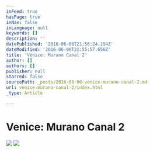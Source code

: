 ```yaml
---
inFeed: true
hasPage: true
inNav: false
inLanguage: null
keywords: []
description: ''
datePublished: '2016-06-06T21:56:24.194Z'
dateModified: '2016-06-06T21:55:57.656Z'
title: 'Venice: Murano Canal 2'
author: []
authors: []
publisher: null
starred: false
sourcePath: _posts/2016-06-06-venice-murano-canal-2.md
url: venice-murano-canal-2/index.html
_type: Article

---
```

# Venice: Murano Canal 2
![](https://the-grid-user-content.s3-us-west-2.amazonaws.com/43b65a3c-7173-4dde-8b5d-cce6e958359c.jpg)
![](https://the-grid-user-content.s3-us-west-2.amazonaws.com/54a85bff-d0ba-46f8-8dbe-b6c258b3fb76.jpg)
